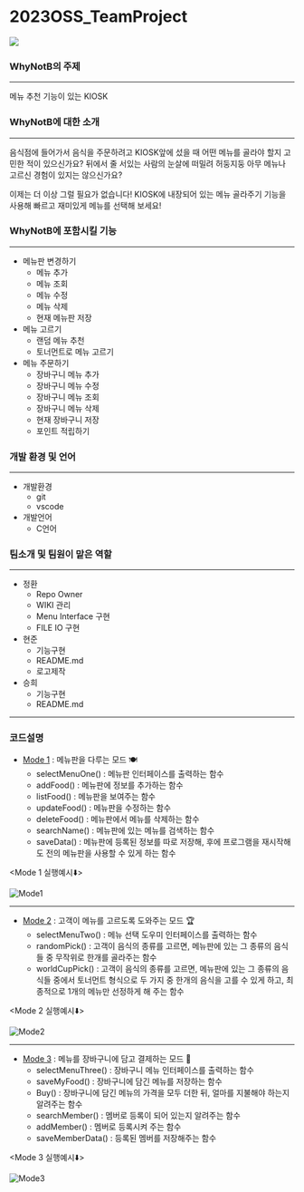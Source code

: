 # 2023OSS_TeamProject
<img src = "./WhynotBLogo.png">

### WhyNotB의 주제
---
메뉴 추천 기능이 있는 KIOSK

### WhyNotB에 대한 소개
---
음식점에 들어가서 음식을 주문하려고 KIOSK앞에 섰을 때 어떤 메뉴를 골라야 할지 고민한 적이 있으신가요?
뒤에서 줄 서있는 사람의 눈살에 떠밀려 허둥지둥 아무 메뉴나 고르신 경험이 있지는 않으신가요?

이제는 더 이상 그럴 필요가 없습니다! KIOSK에 내장되어 있는 메뉴 골라주기 기능을 사용해 빠르고 재미있게 메뉴를 선택해 보세요!


### WhyNotB에 포함시킬 기능
---
- 메뉴판 변경하기
  - 메뉴 추가
  - 메뉴 조회
  - 메뉴 수정
  - 메뉴 삭제
  - 현재 메뉴판 저장
- 메뉴 고르기
  - 랜덤 메뉴 추천 
  - 토너먼트로 메뉴 고르기
- 메뉴 주문하기
  - 장바구니 메뉴 추가
  - 장바구니 메뉴 수정
  - 장바구니 메뉴 조회
  - 장바구니 메뉴 삭제
  - 현재 장바구니 저장
  - 포인트 적립하기



### 개발 환경 및 언어
---
- 개발환경 
   - git
   - vscode
- 개발언어
  - C언어 



### 팀소개 및 팀원이 맡은 역할
---
- 정환
  - Repo Owner
  - WIKI 관리
  - Menu Interface 구현
  - FILE IO 구현
- 현준
  - 기능구현
  - README.md
  - 로고제작
- 승희
  - 기능구현
  - README.md

-----
### 코드설명
- [Mode 1]() : 메뉴판을 다루는 모드 🍽️
  - selectMenuOne() : 메뉴판 인터페이스를 출력하는 함수
  - addFood() : 메뉴판에 정보를 추가하는 함수
  - listFood() : 메뉴판을 보여주는 함수
  - updateFood() : 메뉴판을 수정하는 함수
  - deleteFood() : 메뉴판에서 메뉴를 삭제하는 함수
  - searchName() : 메뉴판에 있는 메뉴를 검색하는 함수
  - saveData() : 메뉴판에 등록된 정보를 따로 저장해, 후에 프로그램을 재시작해도 전의 메뉴판을 사용할 수 있게 하는 함수

<Mode 1 실행예시⬇️>

![Mode1](https://github.com/morehey/2023OSS_TeamProject/assets/126431810/a54cb994-e973-445a-95df-0f83fec69226)

-----
- [Mode 2]() : 고객이 메뉴를 고르도록 도와주는 모드 🏆
  - selectMenuTwo() : 메뉴 선택 도우미 인터페이스를 출력하는 함수
  - randomPick() : 고객이 음식의 종류를 고르면, 메뉴판에 있는 그 종류의 음식들 중 무작위로 한개를 골라주는 함수
  - worldCupPick() : 고객이 음식의 종류를 고르면, 메뉴판에 있는 그 종류의 음식들 중에서 토너먼트 형식으로 두 가지 중 한개의 음식을 고를 수 있게 하고, 최종적으로 1개의 메뉴만 선정하게 해 주는 함수

<Mode 2 실행예시⬇️>

![Mode2](https://github.com/morehey/2023OSS_TeamProject/assets/126431810/10ca5ad5-06a0-4df1-b640-cb1fe835a5b1)

-----
- [Mode 3]() : 메뉴를 장바구니에 담고 결제하는 모드 🧺
  - selectMenuThree() : 장바구니 메뉴 인터페이스를 출력하는 함수
  - saveMyFood() : 장바구니에 담긴 메뉴를 저장하는 함수
  - Buy() : 장바구니에 담긴 메뉴의 가격을 모두 더한 뒤, 얼마를 지불해야 하는지 알려주는 함수
  - searchMember() : 멤버로 등록이 되어 있는지 알려주는 함수
  - addMember() : 멤버로 등록시켜 주는 함수
  - saveMemberData() : 등록된 멤버를 저장해주는 함수

<Mode 3 실행예시⬇️>

![Mode3](https://github.com/morehey/2023OSS_TeamProject/assets/126431810/aa5ef389-65ae-40a9-b93a-046474ca1a09)

<br>
<br>

